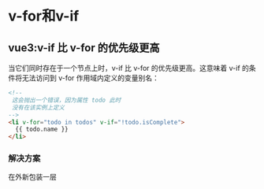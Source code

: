 # v-for和v-if
## vue3:v-if 比 v-for 的优先级更高
当它们同时存在于一个节点上时，v-if 比 v-for 的优先级更高。这意味着 v-if 的条件将无法访问到 v-for 作用域内定义的变量别名：
```html
<!--
 这会抛出一个错误，因为属性 todo 此时
 没有在该实例上定义
-->
<li v-for="todo in todos" v-if="!todo.isComplete">
  {{ todo.name }}
</li>
```

### 解决方案
在外新包装一层 <template> 再在其上使用 v-for 可以解决这个问题 (这也更加明显易读)：
```javaScript
<template v-for="todo in todos">
  <li v-if="!todo.isComplete">
    {{ todo.name }}
  </li>
</template>
```


## vue2中:v-for比v-if优先，即每一次都需要遍历整个数组，影响速度:
```html
<div
  v-for="(fileMsg,index) in fileMsgList"
  :key="fileMsg.id"
  v-if="index < 2"
>
  <sys-file-layout :fileMsg="fileMsg"></sys-file-layout>
</div>
```

想要循环生成一系列组件块，但是不希望生成序号1之后的内容，同时用了v-if和v-for，那么，还是会根据整个数组生成所有组件块，之后才判断v-if让多余的小时，非常耗资源。

### 第一种：解决方案：如果 v-if 和 v-for 只能放在同一级标签中，使用计算属性进行改造：
1、必要情况下应该替换成computed属性:
```html
computed: {
  fileMsgListCom() {
    return this.fileMsgList.filter((item, index) => {
      return item < 2;
    });
  }
} 

<div                                                                  
  class="file_name"                                     
  v-for="(fileMsg,index) in fileMsgListCom"             
  :key="fileMsg.id"                                          
>                                                       
  <sys-file-layout :fileMsg="fileMsg"></sys-file-layout>
</div> 
```

### 第二种：
根据 eslint 指出的方法进行改进：
将 v-if 和 v-for 分别放在不同标签中
```vue
<ul v-if="active">
	<li v-for="item in list" :key="item.id">
		{{ item.title }}
	</li>
</ul>
```

# 通过 key 管理状态
Vue 默认按照“就地更新”的策略来更新通过 v-for 渲染的元素列表。当数据项的顺序改变时，Vue 不会随之移动 DOM 元素的顺序，而是就地更新每个元素，确保它们在原本指定的索引位置上渲染。

默认模式是高效的，但只适用于列表渲染输出的结果不依赖子组件状态或者临时 DOM 状态 (例如表单输入值) 的情况。

为了给 Vue 一个提示，以便它可以跟踪每个节点的标识，从而重用和重新排序现有的元素，你需要为每个元素对应的块提供一个唯一的 key attribute：
```html
<div v-for="item in items" :key="item.id">
  <!-- 内容 -->
</div>
```

# 关于赋值
vue2 下，this 可以理解成一个大对象，所以怎么修改值都不会切断引用，保持响应性。
vue3 赋值要保持响应，就不要改变引用，否则无法被 proxy 监听